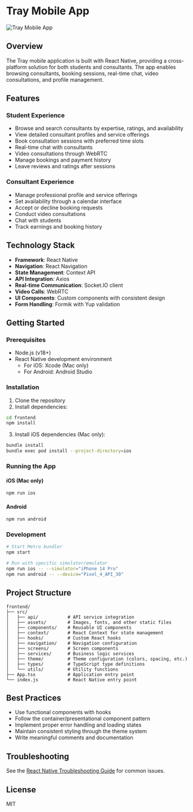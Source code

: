 # Tray Mobile App

![Tray Mobile App](https://via.placeholder.com/800x400?text=Tray+Mobile+App)

## Overview

The Tray mobile application is built with React Native, providing a cross-platform solution for both students and consultants. The app enables browsing consultants, booking sessions, real-time chat, video consultations, and profile management.

## Features

### Student Experience
- Browse and search consultants by expertise, ratings, and availability
- View detailed consultant profiles and service offerings
- Book consultation sessions with preferred time slots
- Real-time chat with consultants
- Video consultations through WebRTC
- Manage bookings and payment history
- Leave reviews and ratings after sessions

### Consultant Experience
- Manage professional profile and service offerings
- Set availability through a calendar interface
- Accept or decline booking requests
- Conduct video consultations
- Chat with students
- Track earnings and booking history

## Technology Stack

- **Framework**: React Native
- **Navigation**: React Navigation
- **State Management**: Context API
- **API Integration**: Axios
- **Real-time Communication**: Socket.IO client
- **Video Calls**: WebRTC
- **UI Components**: Custom components with consistent design
- **Form Handling**: Formik with Yup validation

## Getting Started

### Prerequisites
- Node.js (v18+)
- React Native development environment
  - For iOS: Xcode (Mac only)
  - For Android: Android Studio

### Installation

1. Clone the repository
2. Install dependencies:

```bash
cd frontend
npm install
```

3. Install iOS dependencies (Mac only):

```bash
bundle install
bundle exec pod install --project-directory=ios
```

### Running the App

#### iOS (Mac only)

```bash
npm run ios
```

#### Android

```bash
npm run android
```

### Development

```bash
# Start Metro bundler
npm start

# Run with specific simulator/emulator
npm run ios -- --simulator="iPhone 14 Pro"
npm run android -- --device="Pixel_4_API_30"
```

## Project Structure

```
frontend/
├── src/
│   ├── api/           # API service integration
│   ├── assets/        # Images, fonts, and other static files
│   ├── components/    # Reusable UI components
│   ├── context/       # React Context for state management
│   ├── hooks/         # Custom React hooks
│   ├── navigation/    # Navigation configuration
│   ├── screens/       # Screen components
│   ├── services/      # Business logic services
│   ├── theme/         # Theme configuration (colors, spacing, etc.)
│   ├── types/         # TypeScript type definitions
│   └── utils/         # Utility functions
├── App.tsx            # Application entry point
└── index.js           # React Native entry point
```

## Best Practices

- Use functional components with hooks
- Follow the container/presentational component pattern
- Implement proper error handling and loading states
- Maintain consistent styling through the theme system
- Write meaningful comments and documentation

## Troubleshooting

See the [React Native Troubleshooting Guide](https://reactnative.dev/docs/troubleshooting) for common issues.

## License

MIT